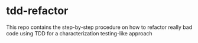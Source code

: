 # tdd-refactor
This repo contains the step-by-step procedure on how to refactor really bad code using TDD for a characterization testing-like approach
